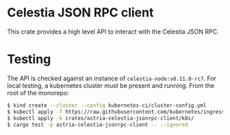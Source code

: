 # Celestia JSON RPC client

This crate provides a high level API to interact with the
Celestia JSON RPC.

# Testing

The API is checked against an instance of `celestia-node:v0.11.0-rc7`.
For local testing, a kubernetes cluster must be present and running.
From the root of the monorepo:
```sh
$ kind create --cluster --config kubernetes-ci/cluster-config.yml
$ kubectl apply -f https://raw.githubusercontent.com/kubernetes/ingress-nginx/main/deploy/static/provider/kind/deploy.yaml
$ kubectl apply -k crates/astria-celestia-jsonrpc-client/k8s/
$ cargo test -p astria-celestia-jsonrpc-client -- --ignored
```
